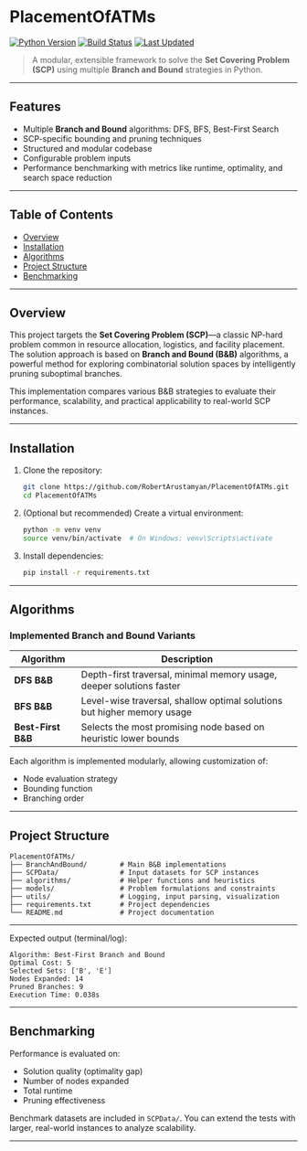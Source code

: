 # PlacementOfATMs


[![Python Version](https://img.shields.io/badge/python-3.8%2B-blue.svg)](https://www.python.org/downloads/)
[![Build Status](https://img.shields.io/badge/build-passing-brightgreen)](#)
[![Last Updated](https://img.shields.io/badge/updated-2025--08--07-orange)](#)

> A modular, extensible framework to solve the **Set Covering Problem (SCP)** using multiple **Branch and Bound** strategies in Python.

---

## Features

- Multiple **Branch and Bound** algorithms: DFS, BFS, Best-First Search
- SCP-specific bounding and pruning techniques
- Structured and modular codebase
- Configurable problem inputs
- Performance benchmarking with metrics like runtime, optimality, and search space reduction

---

## Table of Contents

- [Overview](#overview)
- [Installation](#installation)
- [Algorithms](#algorithms)
- [Project Structure](#project-structure)
- [Benchmarking](#benchmarking)

---

## Overview

This project targets the **Set Covering Problem (SCP)**—a classic NP-hard problem common in resource allocation, logistics, and facility placement. The solution approach is based on **Branch and Bound (B&B)** algorithms, a powerful method for exploring combinatorial solution spaces by intelligently pruning suboptimal branches.

This implementation compares various B&B strategies to evaluate their performance, scalability, and practical applicability to real-world SCP instances.

---

## Installation

1. Clone the repository:

   ```bash
   git clone https://github.com/RobertArustamyan/PlacementOfATMs.git
   cd PlacementOfATMs
   ```

2. (Optional but recommended) Create a virtual environment:

   ```bash
   python -m venv venv
   source venv/bin/activate  # On Windows: venv\Scripts\activate
   ```

3. Install dependencies:

   ```bash
   pip install -r requirements.txt
   ```

---



## Algorithms

### Implemented Branch and Bound Variants

| Algorithm         | Description                                                             |
|------------------|-------------------------------------------------------------------------|
| **DFS B&B**       | Depth-first traversal, minimal memory usage, deeper solutions faster     |
| **BFS B&B**       | Level-wise traversal, shallow optimal solutions but higher memory usage |
| **Best-First B&B**| Selects the most promising node based on heuristic lower bounds         |

Each algorithm is implemented modularly, allowing customization of:
- Node evaluation strategy
- Bounding function
- Branching order

---

## Project Structure

```
PlacementOfATMs/
├── BranchAndBound/        # Main B&B implementations
├── SCPData/               # Input datasets for SCP instances
├── algorithms/            # Helper functions and heuristics
├── models/                # Problem formulations and constraints
├── utils/                 # Logging, input parsing, visualization
├── requirements.txt       # Project dependencies
└── README.md              # Project documentation
```

---



Expected output (terminal/log):

```
Algorithm: Best-First Branch and Bound
Optimal Cost: 5
Selected Sets: ['B', 'E']
Nodes Expanded: 14
Pruned Branches: 9
Execution Time: 0.038s
```

---

## Benchmarking

Performance is evaluated on:

- Solution quality (optimality gap)
- Number of nodes expanded
- Total runtime
- Pruning effectiveness

Benchmark datasets are included in `SCPData/`. You can extend the tests with larger, real-world instances to analyze scalability.


---
